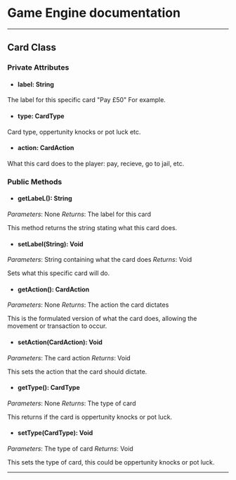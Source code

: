 # Game Engine documentation
---
## Card Class
### Private Attributes 
- #### label: String

The label for this specific card "Pay £50" For example.

- #### type: CardType

Card type, oppertunity knocks or pot luck etc.

- #### action: CardAction

What this card does to the player: pay, recieve, go to jail, etc. 

### Public Methods 
- #### getLabeL(): String
*Parameters*: None
*Returns*: The label for this card

This method returns the string stating what this card does. 

- #### setLabel(String): Void
*Parameters*: String containing what the card does
*Returns*: Void

Sets what this specific card will do. 

- #### getAction(): CardAction
*Parameters*: None 
*Returns*: The action the card dictates

This is the formulated version of what the card does, allowing the movement or transaction to occur. 

- #### setAction(CardAction): Void
*Parameters*: The card action
*Returns*: Void

This sets the action that the card should dictate.

- #### getType(): CardType
*Parameters*: None
*Returns*: The type of card

This returns if the card is oppertunity knocks or pot luck.

- #### setType(CardType): Void
*Parameters*: The type of card
*Returns*: Void

This sets the type of card, this could be oppertunity knocks or pot luck.

--- 